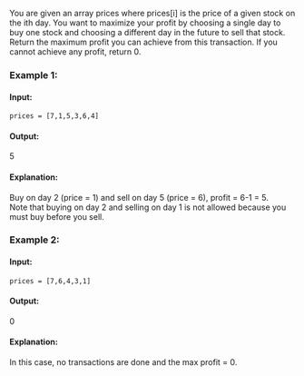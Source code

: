 You are given an array prices where prices[i] is the price of a given stock on the ith day.
You want to maximize your profit by choosing a single day to buy one stock and choosing a different day in the future to sell that stock.
Return the maximum profit you can achieve from this transaction. If you cannot achieve any profit, return 0.
 

### Example 1:
#### Input: 
`prices = [7,1,5,3,6,4]`  
#### Output: 
5  
#### Explanation: 
Buy on day 2 (price = 1) and sell on day 5 (price = 6), profit = 6-1 = 5.  
Note that buying on day 2 and selling on day 1 is not allowed because you must buy before you sell.    

### Example 2:
#### Input: 
`prices = [7,6,4,3,1]`  
#### Output: 
0  
#### Explanation: 
In this case, no transactions are done and the max profit = 0.  
